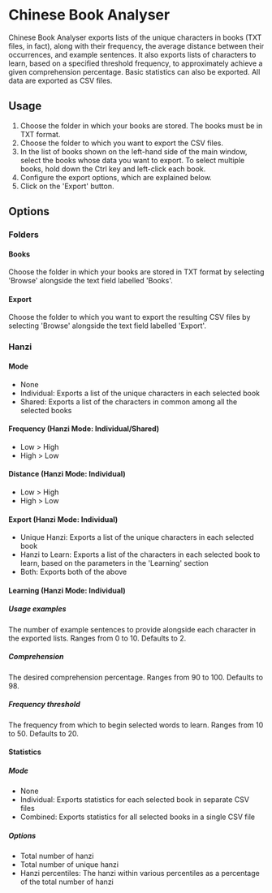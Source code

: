 # Chinese Book Analyser

Chinese Book Analyser exports lists of the unique characters in books (TXT files, in fact), along with their frequency, the average distance between their occurrences, and example sentences. It also exports lists of characters to learn, based on a specified threshold frequency, to approximately achieve a given comprehension percentage. Basic statistics can also be exported. All data are exported as CSV files.

## Usage
1. Choose the folder in which your books are stored. The books must be in TXT format.
2. Choose the folder to which you want to export the CSV files.
3. In the list of books shown on the left-hand side of the main window, select the books whose data you want to export. To select multiple books, hold down the Ctrl key and left-click each book.
4. Configure the export options, which are explained below.
5. Click on the 'Export' button.

## Options
### Folders
#### Books
Choose the folder in which your books are stored in TXT format by selecting 'Browse' alongside the text field labelled 'Books'.

#### Export
Choose the folder to which you want to export the resulting CSV files by selecting 'Browse' alongside the text field labelled 'Export'.

### Hanzi
#### Mode
* None
* Individual: Exports a list of the unique characters in each selected book
* Shared: Exports a list of the characters in common among all the selected books

#### Frequency (Hanzi Mode: Individual/Shared)
* Low > High
* High > Low

#### Distance (Hanzi Mode: Individual)
* Low > High
* High > Low

#### Export (Hanzi Mode: Individual)
* Unique Hanzi: Exports a list of the unique characters in each selected book
* Hanzi to Learn: Exports a list of the characters in each selected book to learn, based on the parameters in the 'Learning' section
* Both: Exports both of the above

#### Learning (Hanzi Mode: Individual)
##### Usage examples
The number of example sentences to provide alongside each character in the exported lists. Ranges from 0 to 10. Defaults to 2.

##### Comprehension
The desired comprehension percentage. Ranges from 90 to 100. Defaults to 98.

##### Frequency threshold
The frequency from which to begin selected words to learn. Ranges from 10 to 50. Defaults to 20.

#### Statistics
##### Mode
* None
* Individual: Exports statistics for each selected book in separate CSV files
* Combined: Exports statistics for all selected books in a single CSV file

##### Options
* Total number of hanzi
* Total number of unique hanzi
* Hanzi percentiles: The hanzi within various percentiles as a percentage of the total number of hanzi